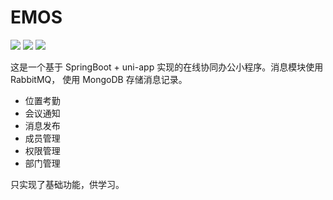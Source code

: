 # EMOS
![](https://img.shields.io/badge/SpringBoot-%20v2.7-green)   ![](https://img.shields.io/badge/Vue-%20v3.0-green)   ![](https://img.shields.io/badge/Vue%20Cli-%20v4.5-green)

这是一个基于 SpringBoot + uni-app 实现的在线协同办公小程序。消息模块使用 RabbitMQ， 使用 MongoDB 存储消息记录。

- 位置考勤
- 会议通知
- 消息发布
- 成员管理
- 权限管理
- 部门管理

只实现了基础功能，供学习。
